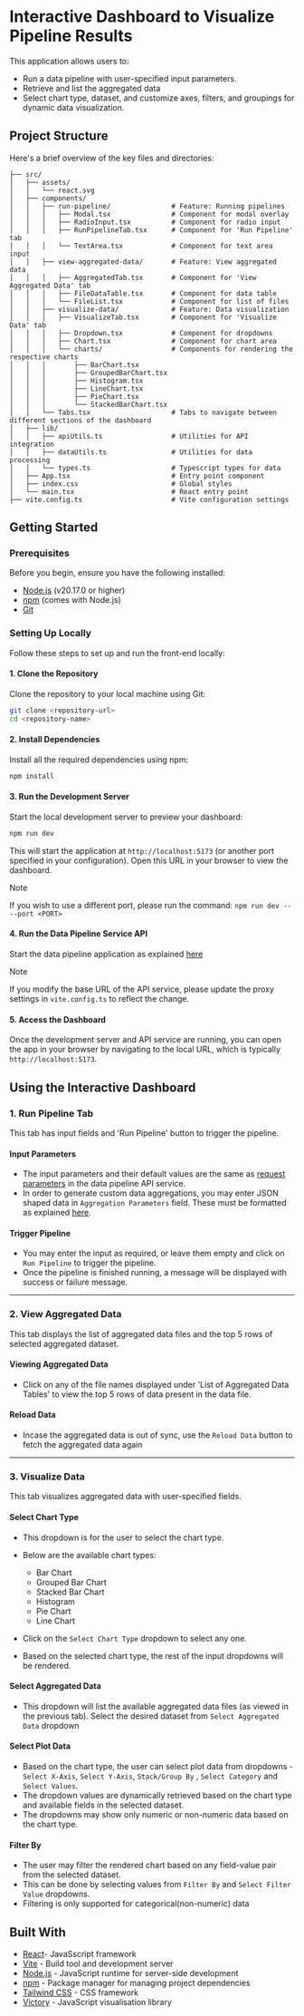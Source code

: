 # Interactive Dashboard to Visualize Pipeline Results

This application allows users to:

- Run a data pipeline with user-specified input parameters.
- Retrieve and list the aggregated data
- Select chart type, dataset, and customize axes, filters, and groupings for dynamic data visualization.

## Project Structure

Here's a brief overview of the key files and directories:

```
├── src/
│   ├── assets/
│   │   └── react.svg
│   ├── components/
│   │   ├── run-pipeline/               # Feature: Running pipelines
│   │   │   ├── Modal.tsx               # Component for modal overlay
│   │   │   ├── RadioInput.tsx          # Component for radio input
│   │   │   ├── RunPipelineTab.tsx      # Component for 'Run Pipeline' tab
│   │   │   └── TextArea.tsx            # Component for text area input
│   │   ├── view-aggregated-data/       # Feature: View aggregated data
│   │   │   ├── AggregatedTab.tsx       # Component for 'View Aggregated Data' tab
│   │   │   ├── FileDataTable.tsx       # Component for data table
│   │   │   └── FileList.tsx            # Component for list of files
│   │   ├── visualize-data/             # Feature: Data visualization
│   │   │   ├── VisualizeTab.tsx        # Component for 'Visualize Data' tab
│   │   │   ├── Dropdown.tsx            # Component for dropdowns
│   │   │   ├── Chart.tsx               # Component for chart area
│   │   │   └── charts/                 # Components for rendering the respective charts
│   │   │       ├── BarChart.tsx
│   │   │       ├── GroupedBarChart.tsx
│   │   │       ├── Histogram.tsx
│   │   │       ├── LineChart.tsx
│   │   │       ├── PieChart.tsx
│   │   │       └── StackedBarChart.tsx
│   │   └── Tabs.tsx                    # Tabs to navigate between different sections of the dashboard
│   ├── lib/
│   │   ├── apiUtils.ts                 # Utilities for API integration
│   │   ├── dataUtils.ts                # Utilities for data processing
│   │   └── types.ts                    # Typescript types for data
│   ├── App.tsx                         # Entry point component
│   ├── index.css                       # Global styles
│   └── main.tsx                        # React entry point
├── vite.config.ts                      # Vite configuration settings

```

## Getting Started

### Prerequisites

Before you begin, ensure you have the following installed:

- [Node.js](https://nodejs.org/) (v20.17.0 or higher)
- [npm](https://www.npmjs.com/) (comes with Node.js)
- [Git](https://git-scm.com/)

### Setting Up Locally

Follow these steps to set up and run the front-end locally:

#### 1. Clone the Repository

Clone the repository to your local machine using Git:

```bash
git clone <repository-url>
cd <repository-name>
```

#### 2. Install Dependencies

Install all the required dependencies using npm:

```bash
npm install
```

#### 3. Run the Development Server

Start the local development server to preview your dashboard:

```bash
npm run dev
```

This will start the application at `http://localhost:5173` (or another port specified in your configuration). Open this URL in your browser to view the dashboard.

> [!NOTE]
> If you wish to use a different port, please run the command:
> `npm run dev -- --port <PORT>`

#### 4. Run the Data Pipeline Service API

Start the data pipeline application as explained [here](https://github.com/NiharikaHari/data-pipeline/tree/main?tab=readme-ov-file#getting-started)

> [!NOTE]
> If you modify the base URL of the API service, please update the proxy settings in `vite.config.ts` to reflect the change.

#### 5. Access the Dashboard

Once the development server and API service are running, you can open the app in your browser by navigating to the local URL, which is typically `http://localhost:5173`.

## Using the Interactive Dashboard

### 1. Run Pipeline Tab

This tab has input fields and 'Run Pipeline' button to trigger the pipeline.

#### Input Parameters

- The input parameters and their default values are the same as [request parameters](https://github.com/NiharikaHari/data-pipeline/tree/main?tab=readme-ov-file#request-parameters) in the data pipeline API service.
- In order to generate custom data aggregations, you may enter JSON shaped data in `Aggregation Parameters` field. These must be formatted as explained [here](https://github.com/NiharikaHari/data-pipeline/tree/main?tab=readme-ov-file#aggregation-parameters).

#### Trigger Pipeline

- You may enter the input as required, or leave them empty and click on `Run Pipeline` to trigger the pipeline.
- Once the pipeline is finished running, a message will be displayed with success or failure message.

---

### 2. View Aggregated Data

This tab displays the list of aggregated data files and the top 5 rows of selected aggregated dataset.

#### Viewing Aggregated Data

- Click on any of the file names displayed under 'List of Aggregated Data Tables' to view the top 5 rows of data present in the data file.

#### Reload Data

- Incase the aggregated data is out of sync, use the `Reload Data` button to fetch the aggregated data again

---

### 3. Visualize Data

This tab visualizes aggregated data with user-specified fields.

#### Select Chart Type

- This dropdown is for the user to select the chart type.

- Below are the available chart types:
	- Bar Chart
	- Grouped Bar Chart
	- Stacked Bar Chart
	- Histogram
	- Pie Chart
	- Line Chart

- Click on the `Select Chart Type` dropdown to select any one.
- Based on the selected chart type, the rest of the input dropdowns will be rendered.

#### Select Aggregated Data

- This dropdown will list the available aggregated data files (as viewed in the previous tab). Select the desired dataset from `Select Aggregated Data` dropdown

#### Select Plot Data

- Based on the chart type, the user can select plot data from dropdowns - `Select X-Axis`, `Select Y-Axis`, `Stack/Group By` , `Select Category` and `Select Values`.
- The dropdown values are dynamically retrieved based on the chart type and available fields in the selected dataset.
- The dropdowns may show only numeric or non-numeric data based on the chart type.

#### Filter By

- The user may filter the rendered chart based on any field-value pair from the selected dataset.
- This can be done by selecting values from `Filter By` and `Select Filter Value` dropdowns.
- Filtering is only supported for categorical(non-numeric) data

## Built With

- [React](https://react.dev)- JavaSscript framework
- [Vite](https://vitejs.dev) - Build tool and development server
- [Node.js](https://nodejs.org) - JavaScript runtime for server-side development
- [npm](https://www.npmjs.com) - Package manager for managing project dependencies
- [Tailwind CSS](https://tailwindcss.com) - CSS framework
- [Victory](https://commerce.nearform.com/open-source/victory/) - JavaScript visualisation library
